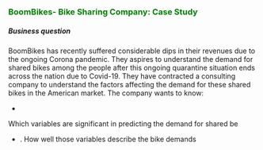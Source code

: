 ### <span style="color:Green"> BoomBikes- Bike Sharing Company: Case Study  </span>

##### Business question
BoomBikes has recently suffered considerable dips in their revenues due to the ongoing Corona pandemic. They aspires to understand the demand for shared bikes among the people after this ongoing quarantine situation ends across the nation due to Covid-19. They have contracted a consulting company to understand the factors affecting the demand for these shared bikes in the American market. The company wants to know:

*
Which variables are significant in predicting the demand for shared be
* .
How well those variables describe the bike demands
